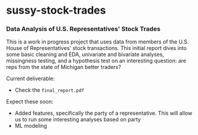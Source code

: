 # sussy-stock-trades

### Data Analysis of U.S. Representatives' Stock Trades

This is a work in progress project that uses data from members of the U.S. House of Representatives' stock transactions. This initial report dives into some basic cleaning and EDA, univariate and bivariate analyses, missingness testing, and a hypothesis test on an interesting question: are reps from the state of Michigan better traders?

Current deliverable:
- Check the `final_report.pdf`

Expect these soon:
- Added features, specifically the party of a representative. This will allow us to run some interesting analyses based on party
- ML modeling
